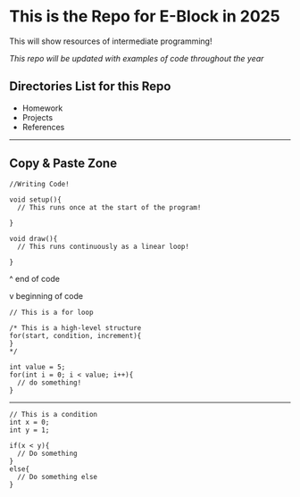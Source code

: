 # This is the Repo for E-Block in 2025
This will show resources of intermediate programming!


*This repo will be updated with examples of code throughout the year*

## Directories List for this Repo
- Homework
- Projects
- References


---

## Copy & Paste Zone
```
//Writing Code!

void setup(){
  // This runs once at the start of the program!

}

void draw(){
  // This runs continuously as a linear loop!

}

```
^ end of code

v beginning of code
```
// This is a for loop

/* This is a high-level structure
for(start, condition, increment){
}
*/

int value = 5;
for(int i = 0; i < value; i++){
  // do something!
}

```
---
```
// This is a condition
int x = 0;
int y = 1;

if(x < y){
  // Do something
}
else{
  // Do something else
}


```

